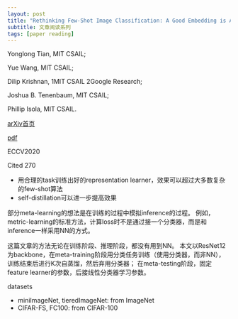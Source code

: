 ```yaml
---
layout: post
title: "Rethinking Few-Shot Image Classification: A Good Embedding is All You Need?"
subtitle: 文章阅读系列
tags: [paper reading]
---
```


Yonglong Tian, MIT CSAIL;

Yue Wang, MIT CSAIL;

Dilip Krishnan, 1MIT CSAIL 2Google Research;

Joshua B. Tenenbaum, MIT CSAIL;

Phillip Isola, MIT CSAIL.

[arXiv首页](https://arxiv.org/abs/2003.11539)

[pdf](https://arxiv.org/pdf/2003.11539.pdf)

ECCV2020

Cited 270

- 用合理的task训练出好的representation learner，效果可以超过大多数复杂的few-shot算法
- self-distillation可以进一步提高效果

部分meta-learning的想法是在训练的过程中模拟inference的过程。
例如，metric-learning的标准方法，计算loss时不是通过接一个分类器，而是和inference一样采用NN的方式。

这篇文章的方法无论在训练阶段、推理阶段，都没有用到NN。
本文以ResNet12为backbone，在meta-training阶段用分类任务训练（使用分类器，而非NN），训练结束后进行K次自蒸馏，然后弃用分类器；
在meta-testing阶段，固定feature learner的参数，后接线性分类器学习参数。

datasets
- miniImageNet, tieredImageNet: from ImageNet
- CIFAR-FS, FC100: from CIFAR-100